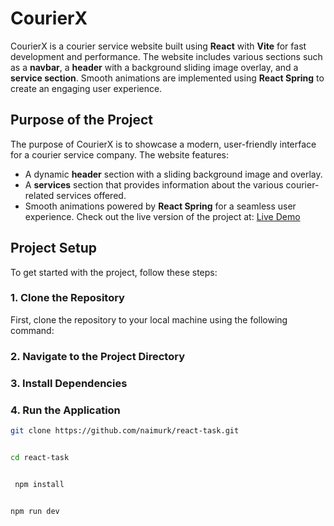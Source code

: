 # CourierX

CourierX is a courier service website built using **React** with **Vite** for fast development and performance. The website includes various sections such as a **navbar**, a **header** with a background sliding image overlay, and a **service section**. Smooth animations are implemented using **React Spring** to create an engaging user experience.

## Purpose of the Project

The purpose of CourierX is to showcase a modern, user-friendly interface for a courier service company. The website features:
- A dynamic **header** section with a sliding background image and overlay.
- A **services** section that provides information about the various courier-related services offered.
- Smooth animations powered by **React Spring** for a seamless user experience.
Check out the live version of the project at: [Live Demo](https://sparkly-pixie-6c0194.netlify.app/)


## Project Setup

To get started with the project, follow these steps:

### 1. Clone the Repository

First, clone the repository to your local machine using the following command:

### 2. Navigate to the Project Directory

### 3. Install Dependencies

### 4. Run the Application

```bash
git clone https://github.com/naimurk/react-task.git


cd react-task


 npm install


npm run dev
```


